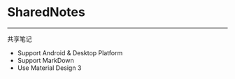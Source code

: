 # SharedNotes

***

共享笔记

- Support Android & Desktop Platform 
- Support MarkDown
- Use Material Design 3